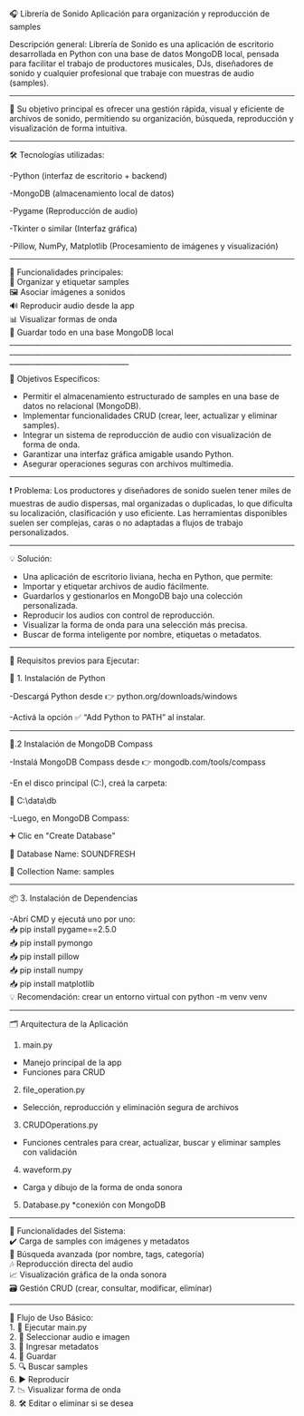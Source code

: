 🎧 Librería de Sonido
Aplicación para organización y reproducción de samples

Descripción general:
Librería de Sonido es una aplicación de escritorio desarrollada en Python con una base de datos MongoDB local, pensada para facilitar el trabajo de productores musicales, DJs, diseñadores de sonido y cualquier profesional que trabaje con muestras de audio (samples).
_____________________________________________________________________________________________________________________________________________________________________________________________

🧠 Su objetivo principal es ofrecer una gestión rápida, visual y eficiente de archivos de sonido, permitiendo su organización, búsqueda, reproducción y visualización de forma intuitiva.
_____________________________________________________________________________________________________________________________________________________________________________________________

🛠️ Tecnologías utilizadas:  

-Python (interfaz de escritorio + backend)  

-MongoDB (almacenamiento local de datos)  

-Pygame (Reproducción de audio)  

-Tkinter o similar (Interfaz gráfica)  

-Pillow, NumPy, Matplotlib (Procesamiento de imágenes y visualización)  


_____________________________________________________________________________________________________________________________________________________________________________________________

  🎯 Funcionalidades principales:  
      🎵 Organizar y etiquetar samples   
       🖼️ Asociar imágenes a sonidos   
       🔊 Reproducir audio desde la app   
       📊 Visualizar formas de onda   
       📂 Guardar todo en una base MongoDB local   _____________________________________________________________________________________________________________________________________________________________________________________________

     
 🎯 Objetivos Específicos:

* Permitir el almacenamiento estructurado de samples en una base de datos no relacional (MongoDB).
* Implementar funcionalidades CRUD (crear, leer, actualizar y eliminar samples).
* Integrar un sistema de reproducción de audio con visualización de forma de onda.
* Garantizar una interfaz gráfica amigable usando Python.
* Asegurar operaciones seguras con archivos multimedia.

_____________________________________________________________________________________________________________________________________________________________________________________________



❗ Problema: 
Los productores y diseñadores de sonido suelen tener miles de muestras de audio dispersas, mal organizadas o duplicadas, lo que dificulta su localización, clasificación y uso eficiente. Las herramientas disponibles suelen ser complejas, caras o no adaptadas a flujos de trabajo personalizados.


_____________________________________________________________________________________________________________________________________________________________________________________________

💡 Solución: 

* Una aplicación de escritorio liviana, hecha en Python, que permite:
* Importar y etiquetar archivos de audio fácilmente.
* Guardarlos y gestionarlos en MongoDB bajo una colección personalizada.
* Reproducir los audios con control de reproducción.
* Visualizar la forma de onda para una selección más precisa.
* Buscar de forma inteligente por nombre, etiquetas o metadatos.
____________________________________________________________________________________________________________________________________________________________________________________________

🧪 Requisitos previos para Ejecutar:  

🐍 1. Instalación de Python  

-Descargá Python desde 👉 python.org/downloads/windows  

-Activá la opción ✅ “Add Python to PATH” al instalar.  
_____________________________________________________________________________________________________________________________________________________________________________________________


🍃.2 Instalación de MongoDB Compass  

-Instalá MongoDB Compass desde 👉 mongodb.com/tools/compass  

-En el disco principal (C:), creá la carpeta:  

 📁 C:\data\db  
 
-Luego, en MongoDB Compass:  

  ➕ Clic en "Create Database"  
  
  📌 Database Name: SOUNDFRESH  
  
  📌 Collection Name: samples  
_____________________________________________________________________________________________________________________________________________________________________________________________
  

📦 3. Instalación de Dependencias  

 -Abrí CMD y ejecutá uno por uno:       
      📥 pip install pygame==2.5.0   
      📥 pip install pymongo   
      📥 pip install pillow   
      📥 pip install numpy   
      📥 pip install matplotlib   
      💡 Recomendación: crear un entorno virtual con python -m venv venv   
 _____________________________________________________________________________________________________________________________________________________________________________________________
🗂️ Arquitectura de la Aplicación  
1. main.py  
  * Manejo principal de la app  
  * Funciones para CRUD 

2. file_operation.py  
  * Selección, reproducción y eliminación segura de archivos  

3. CRUDOperations.py  
  *  Funciones centrales para crear, actualizar, buscar y eliminar samples con validación  

4. waveform.py  
  * Carga y dibujo de la forma de onda sonora
5. Database.py
  *conexión con MongoDB 
_____________________________________________________________________________________________________________________________________________________________________________________________
🧠 Funcionalidades del Sistema:   
    ✔️ Carga de samples con imágenes y metadatos   
    🔎 Búsqueda avanzada (por nombre, tags, categoría)   
    🎶 Reproducción directa del audio   
    📈 Visualización gráfica de la onda sonora   
    🗃️ Gestión CRUD (crear, consultar, modificar, eliminar)   
_____________________________________________________________________________________________________________________________________________________________________________________________
🔁 Flujo de Uso Básico:   
     1. 🚀 Ejecutar main.py   
     2. 📂 Seleccionar audio e imagen   
     3. 📝 Ingresar metadatos   
     4. 💾 Guardar   
     5. 🔍 Buscar samples   
     6. ▶️ Reproducir   
     7. 📉 Visualizar forma de onda   
     8. 🛠️ Editar o eliminar si se desea   
    
